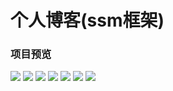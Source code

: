 # 个人博客(ssm框架)
### 项目预览
<img src="https://github.com/withstars/Blog-System/blob/master/preview/1.PNG">
<img src="https://github.com/withstars/Blog-System/blob/master/preview/2.PNG">
<img src="https://github.com/withstars/Blog-System/blob/master/preview/3.PNG">
<img src="https://github.com/withstars/Blog-System/blob/master/preview/4.PNG">
<img src="https://github.com/withstars/Blog-System/blob/master/preview/5.PNG">
<img src="https://github.com/withstars/Blog-System/blob/master/preview/6.PNG">
<img src="https://github.com/withstars/Blog-System/blob/master/preview/7.PNG">